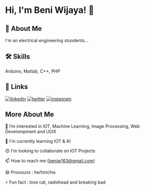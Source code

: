 
# Hi, I'm Beni Wijaya! 👋


## 🚀 About Me
I'm an electrical engineering stundents...



## 🛠 Skills
Arduino, Matlab, C++, PHP


## 🔗 Links
[![linkedin](https://img.shields.io/badge/linkedin-0A66C2?style=for-the-badge&logo=linkedin&logoColor=white)](https://www.linkedin.com/in/beni-wijaya-j140603/)
[![twitter](https://img.shields.io/badge/twitter-1DA1F2?style=for-the-badge&logo=twitter&logoColor=white)](https://twitter.com/recovery1990/)
[![instagram](https://img.shields.io/badge/instagram-E4405F?style=for-the-badge&logo=instagram&logoColor=white)](https://www.instagram.com/hifromben/)


## More About Me

👀 I’m interested in IOT, Machine Learning, Image Processing, Web Develompment and UI/IX

🌱 I'm currently learning IOT & AI

😍 I'm looking to collaborate on IOT Projects

📫 How to reach me (beniw163@gmail.com)

😄 Pronouns : he/him/his

⚡️ Fun fact : love cat, radiohead and breaking bad

